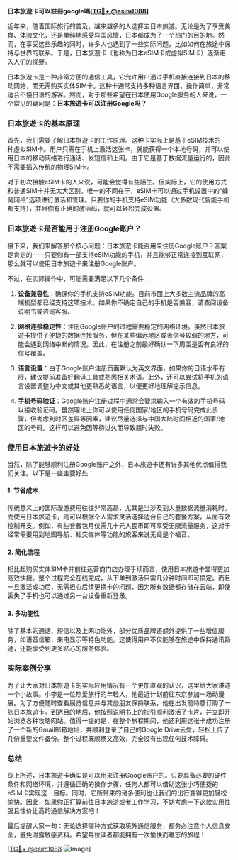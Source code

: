 **日本旅遊卡可以註冊google嗎[[TG💪+ @esim1088](https://t.me/s/esim1088)]**

近年来，随着国际旅行的普及，越来越多的人选择去日本旅游。无论是为了享受美食、体验文化，还是单纯地感受异国风情，日本都成为了一个热门的目的地。然而，在享受这些乐趣的同时，许多人也遇到了一些实际问题，比如如何在旅途中保持与世界的联系。于是，日本旅遊卡（也称为日本eSIM卡或虚拟SIM卡）逐渐走入人们的视野。

日本旅遊卡是一种非常方便的通信工具，它允许用户通过手机直接连接到日本的移动网络，而无需购买实体SIM卡。这种卡通常支持多种语言界面，操作简单，非常适合不懂日语的游客。然而，对于那些希望在日本使用Google服务的人来说，一个常见的疑问是：**日本旅遊卡可以注册Google吗？**

### 日本旅遊卡的基本原理

首先，我们需要了解日本旅遊卡的工作原理。这种卡实际上是基于eSIM技术的一种虚拟SIM卡。用户只需在手机上激活这张卡，就能获得一个本地号码，并可以使用日本的移动网络进行通话、发短信和上网。由于它是基于数据流量运行的，因此不需要插入传统的物理SIM卡。

对于初次接触eSIM卡的人来说，可能会觉得有些陌生。但实际上，它的使用方式和普通SIM卡并无太大区别。唯一的不同在于，eSIM卡可以通过手机设置中的“蜂窝网络”选项进行激活和管理。只要你的手机支持eSIM功能（大多数现代智能手机都支持），并且你有正确的激活码，就可以轻松完成设置。

### 日本旅遊卡是否能用于注册Google账户？

接下来，我们来解答那个核心问题：日本旅遊卡能否用来注册Google账户？答案是肯定的——只要你有一部支持eSIM功能的手机，并且能够正常连接到互联网，那么就可以使用日本旅遊卡来注册Google账户。

不过，在实际操作中，可能需要满足以下几个条件：

1. **设备兼容性**：确保你的手机支持eSIM功能。目前市面上大多数主流品牌的高端机型都已经支持这项技术。如果你不确定自己的手机是否兼容，请查阅设备说明书或咨询客服。
   
2. **网络连接稳定性**：注册Google账户的过程需要稳定的网络环境。虽然日本旅遊卡提供了便捷的数据连接服务，但在某些偏远地区或者信号较弱的地方，可能会遇到网络中断的情况。因此，在注册之前最好确认一下周围是否有良好的信号覆盖。

3. **语言设置**：由于Google账户注册页面默认为英文界面，如果你的日语水平有限，建议提前准备好翻译工具或熟悉相关术语。此外，还可以尝试将手机的语言设置调整为中文或其他更熟悉的语言，以便更好地理解提示信息。

4. **手机号码验证**：Google账户注册过程中通常会要求输入一个有效的手机号码以接收验证码。虽然理论上你可以使用任何国家/地区的手机号码完成此步骤，但考虑到时区差异等因素，建议尽量选择与中国大陆时间相近的国家/地区的号码。这样可以避免因等待过久而导致超时失败。

### 使用日本旅遊卡的好处

当然，除了能够顺利注册Google账户之外，日本旅遊卡还有许多其他优点值得我们关注。以下是一些主要好处：

#### 1. 节省成本
传统意义上的国际漫游费用往往非常高昂，尤其是当涉及到大量数据流量消耗时。而使用日本旅遊卡，则可以根据个人需求灵活选择适合自己的套餐方案，从而有效控制开支。例如，有些套餐包月仅需几十元人民币即可享受无限流量服务，这对于经常需要用到地图导航、社交媒体等功能的旅客来说无疑是个福音。

#### 2. 简化流程
相比起购买实体SIM卡并前往运营商门店办理手续而言，使用日本旅遊卡显得更加高效快捷。整个过程完全在线完成，从下单到激活只需几分钟时间即可搞定。而且一旦激活成功后，无需担心后续更换卡的问题，因为所有数据都存储在云端，即使丢失了手机也可以通过另一台设备重新登录。

#### 3. 多功能性
除了基本的通话、短信以及上网功能外，部分优质品牌还额外提供了一些增值服务，如语音信箱、来电显示等特色功能。这使得用户不仅能够在旅途中保持通讯畅通，还能享受到更多贴心的服务体验。

### 实际案例分享

为了让大家对日本旅遊卡的实际应用情况有一个更加直观的认识，这里给大家讲述一个小故事。小李是一位热爱旅行的年轻人，他最近计划前往东京参加一场动漫展。为了方便随时查看展览信息并与其他朋友保持联系，他在出发前特意订购了一张日本旅遊卡。到达目的地后，他按照说明书上的指引顺利激活了卡片，并立即开始浏览各种攻略网站。值得一提的是，在整个旅程期间，他还利用这张卡成功注册了一个新的Gmail邮箱地址，并顺利登录了自己的Google Drive云盘，轻松上传了几份重要文件备份。整个过程既顺畅又高效，完全没有出现任何技术障碍。

### 总结

综上所述，日本旅遊卡确实是可以用来注册Google账户的。只要具备必要的硬件条件和网络环境，并遵循正确的操作步骤，任何人都可以借助这张小巧便捷的eSIM卡实现这一目标。同时，它所带来的诸多便利也让我们的出行变得更加轻松愉快。因此，如果你正打算前往日本旅游或者工作学习，不妨考虑一下这款实用性强且性价比高的通信解决方案吧！

最后提醒大家一句：无论选择哪种方式获取境外通信服务，都务必注意个人信息安全，避免泄露敏感资料。希望每位读者都能拥有一次愉快而难忘的旅程！

[[TG💪+ @esim1088](https://t.me/s/esim1088) ![Image](https://i.postimg.cc/4NQfJmqS/Snipaste-2025-05-13-00-14-12.png)]